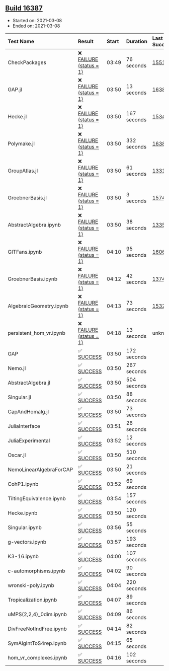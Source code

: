 ## [Build 16387](https://oscarci.mathematik.uni-kl.de/job/oscar/16387/)

* Started on: 2021-03-08
* Ended on: 2021-03-08

| Test Name    | Result | Start | Duration | Last Success | First Failure |
|:-------------|:-------|:------|:---------|:-------------|:--------------|
| CheckPackages | ❌ [FAILURE (status = 1)](https://oscarci.mathematik.uni-kl.de/job/oscar/16387/artifact/logs/build-16387/CheckPackages.log) | 03:49 | 76 seconds | [15514](https://oscarci.mathematik.uni-kl.de/job/oscar/15514/) | [15515](https://oscarci.mathematik.uni-kl.de/job/oscar/15515/) |
| GAP.jl | ❌ [FAILURE (status = 1)](https://oscarci.mathematik.uni-kl.de/job/oscar/16387/artifact/logs/build-16387/GAP.jl.log) | 03:50 | 13 seconds | [16386](https://oscarci.mathematik.uni-kl.de/job/oscar/16386/) | [16387](https://oscarci.mathematik.uni-kl.de/job/oscar/16387/) |
| Hecke.jl | ❌ [FAILURE (status = 1)](https://oscarci.mathematik.uni-kl.de/job/oscar/16387/artifact/logs/build-16387/Hecke.jl.log) | 03:50 | 167 seconds | [15344](https://oscarci.mathematik.uni-kl.de/job/oscar/15344/) | [15348](https://oscarci.mathematik.uni-kl.de/job/oscar/15348/) |
| Polymake.jl | ❌ [FAILURE (status = 1)](https://oscarci.mathematik.uni-kl.de/job/oscar/16387/artifact/logs/build-16387/Polymake.jl.log) | 03:50 | 332 seconds | [16386](https://oscarci.mathematik.uni-kl.de/job/oscar/16386/) | [16387](https://oscarci.mathematik.uni-kl.de/job/oscar/16387/) |
| GroupAtlas.jl | ❌ [FAILURE (status = 1)](https://oscarci.mathematik.uni-kl.de/job/oscar/16387/artifact/logs/build-16387/GroupAtlas.jl.log) | 03:50 | 61 seconds | [13311](https://oscarci.mathematik.uni-kl.de/job/oscar/13311/) | [13312](https://oscarci.mathematik.uni-kl.de/job/oscar/13312/) |
| GroebnerBasis.jl | ❌ [FAILURE (status = 1)](https://oscarci.mathematik.uni-kl.de/job/oscar/16387/artifact/logs/build-16387/GroebnerBasis.jl.log) | 03:50 | 3 seconds | [15745](https://oscarci.mathematik.uni-kl.de/job/oscar/15745/) | [15746](https://oscarci.mathematik.uni-kl.de/job/oscar/15746/) |
| AbstractAlgebra.ipynb | ❌ [FAILURE (status = 1)](https://oscarci.mathematik.uni-kl.de/job/oscar/16387/artifact/logs/build-16387/AbstractAlgebra.ipynb.log) | 03:50 | 38 seconds | [13355](https://oscarci.mathematik.uni-kl.de/job/oscar/13355/) | [13356](https://oscarci.mathematik.uni-kl.de/job/oscar/13356/) |
| GITFans.ipynb | ❌ [FAILURE (status = 1)](https://oscarci.mathematik.uni-kl.de/job/oscar/16387/artifact/logs/build-16387/GITFans.ipynb.log) | 04:10 | 95 seconds | [16068](https://oscarci.mathematik.uni-kl.de/job/oscar/16068/) | [16069](https://oscarci.mathematik.uni-kl.de/job/oscar/16069/) |
| GroebnerBasis.ipynb | ❌ [FAILURE (status = 1)](https://oscarci.mathematik.uni-kl.de/job/oscar/16387/artifact/logs/build-16387/GroebnerBasis.ipynb.log) | 04:12 | 42 seconds | [13748](https://oscarci.mathematik.uni-kl.de/job/oscar/13748/) | [13749](https://oscarci.mathematik.uni-kl.de/job/oscar/13749/) |
| AlgebraicGeometry.ipynb | ❌ [FAILURE (status = 1)](https://oscarci.mathematik.uni-kl.de/job/oscar/16387/artifact/logs/build-16387/AlgebraicGeometry.ipynb.log) | 04:13 | 73 seconds | [15322](https://oscarci.mathematik.uni-kl.de/job/oscar/15322/) | [15323](https://oscarci.mathematik.uni-kl.de/job/oscar/15323/) |
| persistent_hom_vr.ipynb | ❌ [FAILURE (status = 1)](https://oscarci.mathematik.uni-kl.de/job/oscar/16387/artifact/logs/build-16387/persistent_hom_vr.ipynb.log) | 04:18 | 13 seconds | unknown | unknown |
| GAP | ✅ [SUCCESS](https://oscarci.mathematik.uni-kl.de/job/oscar/16387/artifact/logs/build-16387/GAP.log) | 03:50 | 172 seconds |  |  |
| Nemo.jl | ✅ [SUCCESS](https://oscarci.mathematik.uni-kl.de/job/oscar/16387/artifact/logs/build-16387/Nemo.jl.log) | 03:50 | 267 seconds |  |  |
| AbstractAlgebra.jl | ✅ [SUCCESS](https://oscarci.mathematik.uni-kl.de/job/oscar/16387/artifact/logs/build-16387/AbstractAlgebra.jl.log) | 03:50 | 504 seconds |  |  |
| Singular.jl | ✅ [SUCCESS](https://oscarci.mathematik.uni-kl.de/job/oscar/16387/artifact/logs/build-16387/Singular.jl.log) | 03:50 | 88 seconds |  |  |
| CapAndHomalg.jl | ✅ [SUCCESS](https://oscarci.mathematik.uni-kl.de/job/oscar/16387/artifact/logs/build-16387/CapAndHomalg.jl.log) | 03:50 | 73 seconds |  |  |
| JuliaInterface | ✅ [SUCCESS](https://oscarci.mathematik.uni-kl.de/job/oscar/16387/artifact/logs/build-16387/JuliaInterface.log) | 03:51 | 26 seconds |  |  |
| JuliaExperimental | ✅ [SUCCESS](https://oscarci.mathematik.uni-kl.de/job/oscar/16387/artifact/logs/build-16387/JuliaExperimental.log) | 03:52 | 12 seconds |  |  |
| Oscar.jl | ✅ [SUCCESS](https://oscarci.mathematik.uni-kl.de/job/oscar/16387/artifact/logs/build-16387/Oscar.jl.log) | 03:50 | 510 seconds |  |  |
| NemoLinearAlgebraForCAP | ✅ [SUCCESS](https://oscarci.mathematik.uni-kl.de/job/oscar/16387/artifact/logs/build-16387/NemoLinearAlgebraForCAP.log) | 03:50 | 21 seconds |  |  |
| CohP1.ipynb | ✅ [SUCCESS](https://oscarci.mathematik.uni-kl.de/job/oscar/16387/artifact/logs/build-16387/CohP1.ipynb.log) | 03:52 | 69 seconds |  |  |
| TiltingEquivalence.ipynb | ✅ [SUCCESS](https://oscarci.mathematik.uni-kl.de/job/oscar/16387/artifact/logs/build-16387/TiltingEquivalence.ipynb.log) | 03:54 | 157 seconds |  |  |
| Hecke.ipynb | ✅ [SUCCESS](https://oscarci.mathematik.uni-kl.de/job/oscar/16387/artifact/logs/build-16387/Hecke.ipynb.log) | 03:50 | 120 seconds |  |  |
| Singular.ipynb | ✅ [SUCCESS](https://oscarci.mathematik.uni-kl.de/job/oscar/16387/artifact/logs/build-16387/Singular.ipynb.log) | 03:56 | 55 seconds |  |  |
| g-vectors.ipynb | ✅ [SUCCESS](https://oscarci.mathematik.uni-kl.de/job/oscar/16387/artifact/logs/build-16387/g-vectors.ipynb.log) | 03:57 | 193 seconds |  |  |
| K3-16.ipynb | ✅ [SUCCESS](https://oscarci.mathematik.uni-kl.de/job/oscar/16387/artifact/logs/build-16387/K3-16.ipynb.log) | 04:00 | 107 seconds |  |  |
| c-automorphisms.ipynb | ✅ [SUCCESS](https://oscarci.mathematik.uni-kl.de/job/oscar/16387/artifact/logs/build-16387/c-automorphisms.ipynb.log) | 04:02 | 90 seconds |  |  |
| wronski-poly.ipynb | ✅ [SUCCESS](https://oscarci.mathematik.uni-kl.de/job/oscar/16387/artifact/logs/build-16387/wronski-poly.ipynb.log) | 04:04 | 220 seconds |  |  |
| Tropicalization.ipynb | ✅ [SUCCESS](https://oscarci.mathematik.uni-kl.de/job/oscar/16387/artifact/logs/build-16387/Tropicalization.ipynb.log) | 04:07 | 89 seconds |  |  |
| uMPS(2,2,4)_0dim.ipynb | ✅ [SUCCESS](https://oscarci.mathematik.uni-kl.de/job/oscar/16387/artifact/logs/build-16387/uMPS-2-2-4-_0dim.ipynb.log) | 04:09 | 86 seconds |  |  |
| DivFreeNotIndFree.ipynb | ✅ [SUCCESS](https://oscarci.mathematik.uni-kl.de/job/oscar/16387/artifact/logs/build-16387/DivFreeNotIndFree.ipynb.log) | 04:14 | 82 seconds |  |  |
| SymAlgIntToS4rep.ipynb | ✅ [SUCCESS](https://oscarci.mathematik.uni-kl.de/job/oscar/16387/artifact/logs/build-16387/SymAlgIntToS4rep.ipynb.log) | 04:15 | 65 seconds |  |  |
| hom_vr_complexes.ipynb | ✅ [SUCCESS](https://oscarci.mathematik.uni-kl.de/job/oscar/16387/artifact/logs/build-16387/hom_vr_complexes.ipynb.log) | 04:16 | 102 seconds |  |  |
